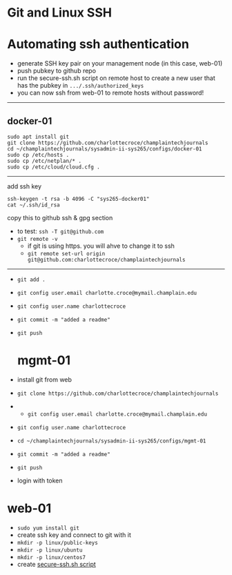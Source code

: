 # Git and Linux SSH

# Automating ssh authentication
- generate SSH key pair on your management node (in this case, web-01)
- push pubkey to github repo
- run the secure-ssh.sh script on remote host to create a new user that has the pubkey in `.../.ssh/authorized_keys`
- you can now ssh from web-01 to remote hosts without password!

___
## docker-01
```
sudo apt install git
git clone https://github.com/charlottecroce/champlaintechjournals
cd ~/champlaintechjournals/sysadmin-ii-sys265/configs/docker-01
sudo cp /etc/hosts .
sudo cp /etc/netplan/* .
sudo cp /etc/cloud/cloud.cfg .
```
___
add ssh key
```
ssh-keygen -t rsa -b 4096 -C "sys265-docker01"
cat ~/.ssh/id_rsa
```
copy this to github ssh & gpg section
- to test: `ssh -T git@github.com`
- `git remote -v`
  - if git is using https. you will ahve to change it to ssh
  - `git remote set-url origin git@github.com:charlottecroce/champlaintechjournals`
___
- `git add .`
- `git config user.email charlotte.croce@mymail.champlain.edu`
- `git config user.name charlottecroce`
- `git commit -m "added a readme"`
- `git push`

  # mgmt-01
- install git from web
- `git clone https://github.com/charlottecroce/champlaintechjournals`
- - `git config user.email charlotte.croce@mymail.champlain.edu`
- `git config user.name charlottecroce`
- `cd ~/champlaintechjournals/sysadmin-ii-sys265/configs/mgmt-01`
- `git commit -m "added a readme"`
- `git push`
- login with token

# web-01
- `sudo yum install git`
- create ssh key and connect to git with it
- `mkdir -p linux/public-keys`
- `mkdir -p linux/ubuntu`
- `mkdir -p linux/centos7`
- create [secure-ssh.sh script](https://github.com/charlottecroce/ChamplainTechJournals/blob/main/sysadmin-ii-sys265/linux/centos7/secure-ssh.sh)
